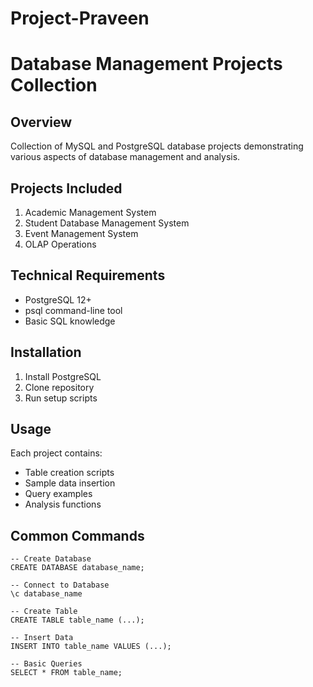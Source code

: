 # Project-Praveen

# Database Management Projects Collection

## Overview
Collection of MySQL and PostgreSQL database projects demonstrating various aspects of database management and analysis.

## Projects Included
1. Academic Management System
2. Student Database Management System
3. Event Management System
4. OLAP Operations

## Technical Requirements
- PostgreSQL 12+
- psql command-line tool
- Basic SQL knowledge

## Installation
1. Install PostgreSQL
2. Clone repository
3. Run setup scripts

## Usage
Each project contains:
- Table creation scripts
- Sample data insertion
- Query examples
- Analysis functions

## Common Commands
```psql
-- Create Database
CREATE DATABASE database_name;

-- Connect to Database
\c database_name

-- Create Table
CREATE TABLE table_name (...);

-- Insert Data
INSERT INTO table_name VALUES (...);

-- Basic Queries
SELECT * FROM table_name;
